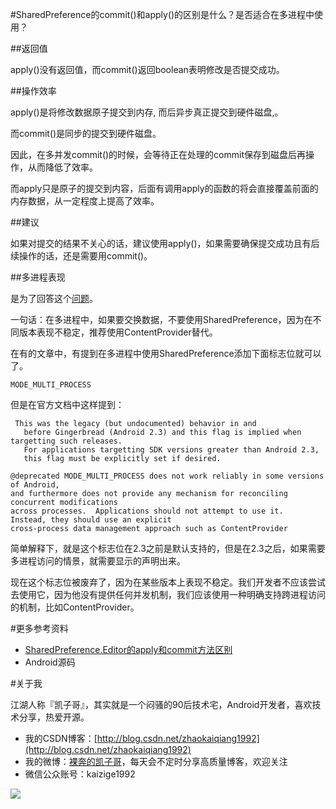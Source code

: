 #SharedPreference的commit()和apply()的区别是什么？是否适合在多进程中使用？

##返回值

apply()没有返回值，而commit()返回boolean表明修改是否提交成功。 

##操作效率

apply()是将修改数据原子提交到内存, 而后异步真正提交到硬件磁盘,。

而commit()是同步的提交到硬件磁盘。

因此，在多并发commit()的时候，会等待正在处理的commit保存到磁盘后再操作，从而降低了效率。

而apply只是原子的提交到内容，后面有调用apply的函数的将会直接覆盖前面的内存数据，从一定程度上提高了效率。
 
 ##建议
 
 如果对提交的结果不关心的话，建议使用apply()，如果需要确保提交成功且有后续操作的话，还是需要用commit()。
 
##多进程表现

是为了回答这个[问题](https://github.com/android-cn/android-discuss/issues/135)。

一句话：在多进程中，如果要交换数据，不要使用SharedPreference，因为在不同版本表现不稳定，推荐使用ContentProvider替代。

在有的文章中，有提到在多进程中使用SharedPreference添加下面标志位就可以了。

```
MODE_MULTI_PROCESS
```

但是在官方文档中这样提到：

```
 This was the legacy (but undocumented) behavior in and
   before Gingerbread (Android 2.3) and this flag is implied when targetting such releases.  
   For applications targetting SDK versions greater than Android 2.3, 
   this flag must be explicitly set if desired.

@deprecated MODE_MULTI_PROCESS does not work reliably in some versions of Android, 
and furthermore does not provide any mechanism for reconciling concurrent modifications 
across processes.  Applications should not attempt to use it.  Instead, they should use an explicit 
cross-process data management approach such as ContentProvider
```
简单解释下，就是这个标志位在2.3之前是默认支持的，但是在2.3之后，如果需要多进程访问的情景，就需要显示的声明出来。

现在这个标志位被废弃了，因为在某些版本上表现不稳定。我们开发者不应该尝试去使用它，因为他没有提供任何并发机制，我们应该使用一种明确支持跨进程访问的机制，比如ContentProvider。

#更多参考资料

- [SharedPreference.Editor的apply和commit方法区别](http://m.blog.csdn.net/blog/S04103037/40372659)
- Android源码

#关于我

江湖人称『凯子哥』，其实就是一个闷骚的90后技术宅，Android开发者，喜欢技术分享，热爱开源。

- 我的CSDN博客：[http://blog.csdn.net/zhaokaiqiang1992](http://blog.csdn.net/zhaokaiqiang1992)
- 我的微博：[裸奔的凯子哥](http://weibo.com/zhaokaiqiang1992)，每天会不定时分享高质量博客，欢迎关注
- 微信公众账号：kaizige1992

![](http://i12.tietuku.com/f55c34ddb1ba3830.jpg)
